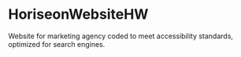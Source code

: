 # HoriseonWebsiteHW
Website for marketing agency coded to meet accessibility standards, optimized for search engines.

